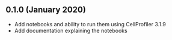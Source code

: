 0.1.0 (January 2020)
--------------------

- Add notebooks and ability to run them using CellProfiler 3.1.9
- Add documentation explaining the notebooks
